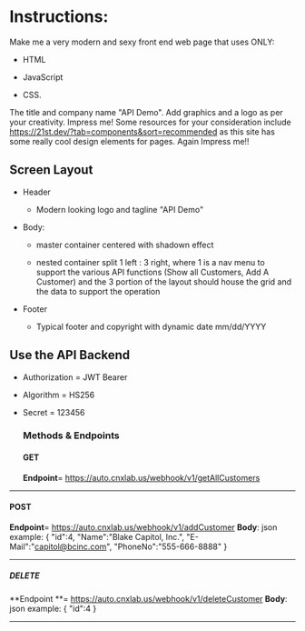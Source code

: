 # Instructions:

Make me a very modern and sexy front end web page that uses ONLY:

- HTML

- JavaScript

- CSS.

The title and company name "API Demo". Add graphics and a logo as per your creativity. Impress me!
Some resources for your consideration include https://21st.dev/?tab=components&sort=recommended as this site has some really cool design elements for pages. Again Impress me!!

## Screen Layout

- Header
  
  - Modern looking logo and tagline "API Demo"

- Body:
  
  - master container centered with shadown effect
  
  - nested container split 1 left : 3 right, where 1 is a nav menu to support the various API functions (Show all Customers, Add A Customer) and the 3 portion of the layout should house the grid and the data to support the operation

- Footer
  
  - Typical footer and copyright with dynamic date mm/dd/YYYY

## Use the API Backend

- Authorization = JWT Bearer

- Algorithm = HS256

- Secret = 123456
  
  ### Methods & Endpoints
  
  #### GET
  
  **Endpoint**= https://auto.cnxlab.us/webhook/v1/getAllCustomers

---

#### POST

**Endpoint**= https://auto.cnxlab.us/webhook/v1/addCustomer
 ﻿
**Body**: json example:
 {
 "id":4,
 "Name":"Blake Capitol, Inc.",
 "E-Mail":"capitol@bcinc.com",
 "PhoneNo":"555-666-8888"
 }

---

##### DELETE

**Endpoint **= https://auto.cnxlab.us/webhook/v1/deleteCustomer
 ﻿
 **Body**: json example:
 {
 "id":4
 }

---
